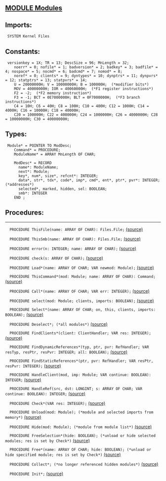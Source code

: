 
## [MODULE Modules](https://github.com/io-core/Modules/blob/main/Modules.Mod)

  ## Imports:
` SYSTEM Kernel Files`

  ## Constants:
```
 versionkey = 1X; TR = 13; DescSize = 96; MnLength = 32;
    noerr* = 0; nofile* = 1; badversion* = 2; badkey* = 3; badfile* = 4; nospace* = 5; nocmd* = 6; badcmd* = 7; nomod* = 8;
    noref* = 0; clients* = 9; dyntypes* = 10; dynptrs* = 11; dynpvrs* = 12; statptrs* = 13; statpvrs* = 14;
    U = 20000000H; V = 10000000H; B = 100000H;  (*modifier bits*)
    MOV = 40000000H; IOR = 40060000H;  (*F1 register instructions*)
    F2 = -2;  (*F2 memory instruction*)
    F3 = -1; BCT = 0E7000000H; BLT = 0F7000000H;  (*F3 branch instructions*)
    C4 = 10H; C6 = 40H; C8 = 100H; C10 = 400H; C12 = 1000H; C14 = 4000H; C16 = 10000H; C18 = 40000H;
    C20 = 100000H; C22 = 400000H; C24 = 1000000H; C26 = 4000000H; C28 = 10000000H; C30 = 40000000H;

```
  ## Types:
```
 Module* = POINTER TO ModDesc;
    Command* = PROCEDURE;
    ModuleName* = ARRAY MnLength OF CHAR;

    ModDesc* = RECORD
      name*: ModuleName;
      next*: Module;
      key*, num*, size*, refcnt*: INTEGER;
      data*, str*, tdx*, code*, imp*, cmd*, ent*, ptr*, pvr*: INTEGER;  (*addresses*)
      selected*, marked, hidden, sel: BOOLEAN;
      smb*: INTEGER
    END ;

```
## Procedures:
---

`  PROCEDURE ThisFile(name: ARRAY OF CHAR): Files.File;` [(source)](https://github.com/io-core/Modules/blob/main/Modules.Mod#L42)


`  PROCEDURE ThisSmb(name: ARRAY OF CHAR): Files.File;` [(source)](https://github.com/io-core/Modules/blob/main/Modules.Mod#L51)


`  PROCEDURE error(n: INTEGER; name: ARRAY OF CHAR);` [(source)](https://github.com/io-core/Modules/blob/main/Modules.Mod#L60)


`  PROCEDURE check(s: ARRAY OF CHAR);` [(source)](https://github.com/io-core/Modules/blob/main/Modules.Mod#L64)


`  PROCEDURE Load*(name: ARRAY OF CHAR; VAR newmod: Module);` [(source)](https://github.com/io-core/Modules/blob/main/Modules.Mod#L75)


`  PROCEDURE ThisCommand*(mod: Module; name: ARRAY OF CHAR): Command;` [(source)](https://github.com/io-core/Modules/blob/main/Modules.Mod#L256)


`  PROCEDURE Call*(name: ARRAY OF CHAR; VAR err: INTEGER);` [(source)](https://github.com/io-core/Modules/blob/main/Modules.Mod#L276)


`  PROCEDURE select(mod: Module; clients, imports: BOOLEAN);` [(source)](https://github.com/io-core/Modules/blob/main/Modules.Mod#L320)


`  PROCEDURE Select*(name: ARRAY OF CHAR; on, this, clients, imports: BOOLEAN);` [(source)](https://github.com/io-core/Modules/blob/main/Modules.Mod#L340)


`  PROCEDURE Deselect*; (*all modules*)` [(source)](https://github.com/io-core/Modules/blob/main/Modules.Mod#L360)


`  PROCEDURE FindClients*(client: ClientHandler; VAR res: INTEGER);` [(source)](https://github.com/io-core/Modules/blob/main/Modules.Mod#L368)


`  PROCEDURE FindDynamicReferences*(typ, ptr, pvr: RefHandler; VAR resTyp, resPtr, resPvr: INTEGER; all: BOOLEAN);` [(source)](https://github.com/io-core/Modules/blob/main/Modules.Mod#L386)


`  PROCEDURE FindStaticReferences*(ptr, pvr: RefHandler; VAR resPtr, resPvr: INTEGER);` [(source)](https://github.com/io-core/Modules/blob/main/Modules.Mod#L398)


`  PROCEDURE HandleClient(mod, imp: Module; VAR continue: BOOLEAN): INTEGER;` [(source)](https://github.com/io-core/Modules/blob/main/Modules.Mod#L420)


`  PROCEDURE HandleRef(src, dst: LONGINT; s: ARRAY OF CHAR; VAR continue: BOOLEAN): INTEGER;` [(source)](https://github.com/io-core/Modules/blob/main/Modules.Mod#L424)


`  PROCEDURE Check*(VAR res: INTEGER);` [(source)](https://github.com/io-core/Modules/blob/main/Modules.Mod#L434)


`  PROCEDURE Unload(mod: Module); (*module and selected imports from memory*)` [(source)](https://github.com/io-core/Modules/blob/main/Modules.Mod#L458)


`  PROCEDURE Hide(mod: Module); (*module from module list*)` [(source)](https://github.com/io-core/Modules/blob/main/Modules.Mod#L474)


`  PROCEDURE FreeSelection*(hide: BOOLEAN); (*unload or hide selected modules; res is set by Check*)` [(source)](https://github.com/io-core/Modules/blob/main/Modules.Mod#L483)


`  PROCEDURE Free*(name: ARRAY OF CHAR; hide: BOOLEAN); (*unload or hide specified module; res is set by Check*)` [(source)](https://github.com/io-core/Modules/blob/main/Modules.Mod#L501)


`  PROCEDURE Collect*; (*no longer referenced hidden modules*)` [(source)](https://github.com/io-core/Modules/blob/main/Modules.Mod#L515)


`  PROCEDURE Init*;` [(source)](https://github.com/io-core/Modules/blob/main/Modules.Mod#L575)

